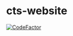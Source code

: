# cts-website

[![CodeFactor](https://www.codefactor.io/repository/github/utas-cts/cts-website/badge)](https://www.codefactor.io/repository/github/utas-cts/cts-website)
